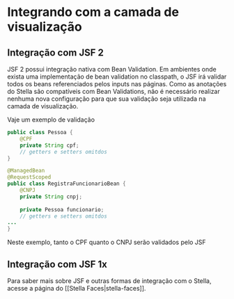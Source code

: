 # Integrando com a camada de visualização

## Integração com JSF 2

JSF 2 possui integração nativa com Bean Validation. Em ambientes onde exista uma implementação de bean validation no classpath, o JSF irá validar todos os beans referenciados pelos inputs nas páginas. Como as anotações do Stella são compatíveis com Bean Validations, não é necessário realizar nenhuma nova configuração para que sua validação seja utilizada na camada de visualização.

Vaje um exemplo de validação

```java
public class Pessoa {  
    @CPF
    private String cpf;  
    // getters e setters omitdos  
}  

@ManagedBean
@RequestScoped
public class RegistraFuncionarioBean {
    @CNPJ
    private String cnpj;
   
    private Pessoa funcionario;
    // getters e setters omitdos  
...
}
```
Neste exemplo, tanto o CPF quanto o CNPJ serão validados pelo JSF

## Integração com JSF 1x
Para saber mais sobre JSF e outras formas de integração com o Stella, acesse a página do [[Stella Faces|stella-faces]].

